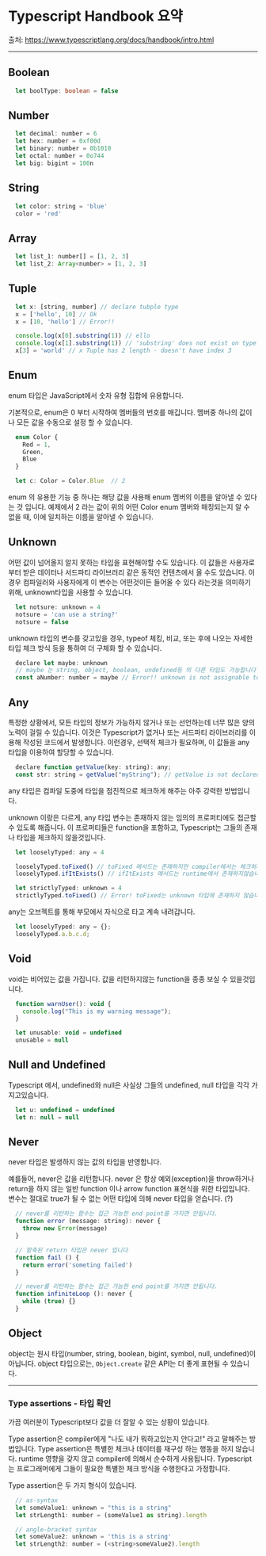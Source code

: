 # Typescript Handbook 요약

출처: https://www.typescriptlang.org/docs/handbook/intro.html

--------------------------------------

## Boolean
``` ts
  let boolType: boolean = false
```

## Number
``` js
  let decimal: number = 6
  let hex: number = 0xf00d
  let binary: number = 0b1010
  let octal: number = 0o744
  let big: bigint = 100n
```

## String
``` js
  let color: string = 'blue'
  color = 'red'
```

## Array

``` js
  let list_1: number[] = [1, 2, 3]
  let list_2: Array<number> = [1, 2, 3]
```

## Tuple

``` js
  let x: [string, number] // declare tubple type
  x = ['hello', 10] // Ok
  x = [10, 'hello'] // Error!!

  console.log(x[0].substring(1)) // ello
  console.log(x[1].substring(1)) // 'substring' does not exist on type 'number'
  x[3] = 'world' // x Tuple has 2 length - doesn't have index 3
```

## Enum
enum 타입은 JavaScript에서 숫자 유형 집합에 유용합니다.

기본적으로, enum은 0 부터 시작하여 멤버들의 번호를 매깁니다. 멤버중 하나의 값이나 모든 값을 수동으로 설정 할 수 있습니다.

``` js
  enum Color {
    Red = 1,
    Green,
    Blue
  }

  let c: Color = Color.Blue  // 2
```
enum 의 유용한 기능 중 하나는 해당 값을 사용해 enum 멤버의 이름을 알아낼 수 있다는 것 입니다. 예제에서 2 라는 값이 위의 어떤 Color enum 멤버와 매칭되는지 알 수 없을 때, 이에 일치하는 이름을 알아낼 수 있습니다.

## Unknown

어떤 값이 넘어올지 알지 못하는 타입을 표현해야할 수도 있습니다. 이 값들은 사용자로부터 받은 데이터나 서드파티 라이브러리 같은 동적인 컨텐츠에서 올 수도 있습니다. 이 경우 컴파일러와 사용자에게 이 변수는 어떤것이든 들어올 수 있다 라는것을 의미하기 위해, unknown타입을 사용할 수 있습니다.

``` js
  let notsure: unknown = 4
  notsure = 'can use a string?'
  notsure = false
```

unknown 타입의 변수를 갖고있을 경우, typeof 체킹, 비교, 또는 후에 나오는 자세한 타입 체크 방식 등을 통하여 더 구체화 할 수 있습니다.

``` js
  declare let maybe: unknown
  // maybe 는 string, object, boolean, undefined등 의 다른 타입도 가능합니다
  const aNumber: number = maybe // Error!! unknown is not assignable to type 'number'
```

## Any

특정한 상황에서, 모든 타입의 정보가 가능하지 않거나 또는 선언하는데 너무 많은 양의 노력이 걸릴 수 있습니다. 이것은 Typescript가 없거나 또는 서드파티 라이브러리를 이용해 작성된 코드에서 발생합니다. 이런경우, 선택적 체크가 필요하며, 이 값들을 any 타입을 이용하여 할당할 수 있습니다.

``` js
  declare function getValue(key: string): any;
  const str: string = getValue("myString"); // getValue is not declared
```

any 타입은 컴파일 도중에 타입을 점진적으로 체크하게 해주는 아주 강력한 방법입니다.

unknown 이랑은 다르게, any 타입 변수는 존재하지 않는 임의의 프로퍼티에도 접근할 수 있도록 해줍니다. 이 프로퍼티들은 function을 포함하고, Typescript는 그들의 존재나 타입을 체크하지 않을것입니다.
``` js
  let looselyTyped: any = 4

  looselyTyped.toFixed() // toFixed 메서드는 존재하지만 compiler에서는 체크하지 않습니다.
  looselyTyped.ifItExists() // ifItExists 메서드는 runtime에서 존재하지않습니다.

  let strictlyTyped: unknown = 4
  strictlyTyped.toFixed() // Error! toFixed는 unknown 타입에 존재하지 않습니다.
```
any는 오브젝트를 통해 부모에서 자식으로 타고 계속 내려갑니다.

``` js
  let looselyTyped: any = {};
  looselyTyped.a.b.c.d;
```

## Void

void는 비어있는 값을 가집니다. 값을 리턴하지않는 function을 종종 보실 수 있을것입니다.
``` js
  function warnUser(): void {
    console.log("This is my warning message");
  }

  let unusable: void = undefined
  unusable = null
```

## Null and Undefined

Typescript 에서, undefined와 null은 사실상 그들의 undefined, null 타입을 각각 가지고있습니다.
``` js
  let u: undefined = undefined
  let n: null = null
```

## Never
never 타입은 발생하지 않는 값의 타입을 반영합니다.

예를들어, never은 값을 리턴합니다. never 은 항상 예외(exception)을 throw하거나 return을 하지 않는 일반 function 이나 arrow function 표현식을 위한 타입입니다. 변수는 절대로 true가 될 수 없는 어떤 타입에 의해 never 타입을 얻습니다. (?)

``` js
  // never를 리턴하는 함수는 접근 가능한 end point를 가지면 안됩니다.
  function error (message: string): never {
    throw new Error(message)
  }

  // 함축된 return 타입은 never 입니다
  function fail () {
    return error('someting failed')
  }

  // never를 리턴하는 함수는 접근 가능한 end point를 가지면 안됩니다.
  function infiniteLoop (): never {
    while (true) {}
  }
```

## Object

object는 원시 타입(number, string, boolean, bigint, symbol, null, undefined)이 아닙니다.
object 타입으로는, `Object.create` 같은 API는 더 좋게 표현될 수 있습니다.

----------------------------------------------------------------------

### Type assertions - 타입 확인
가끔 여러분이 Typescript보다 값을 더 잘알 수 있는 상황이 있습니다. 

Type assertion은 compiler에게 "나도 내가 뭐하고있는지 안다고!" 라고 말해주는 방법입니다. Type assertion은 특별한 체크나 데이터를 재구성 하는 행동을 하지 않습니다. runtime 영향을 갖지 않고 compiler에 의해서 순수하게 사용됩니다. Typescript는 프로그래머에게 그들이 필요한 특별한 체크 방식을 수행한다고 가정합니다.

Type assertion은 두 가지 형식이 있습니다.
``` js
  // as-syntax
  let someValue1: unknown = "this is a string"
  let strLength1: number = (someValue1 as string).length

  // angle-bracket syntax
  let someValue2: unknown = 'this is a string'
  let strLength2: number = (<string>someValue2).length
```
  
